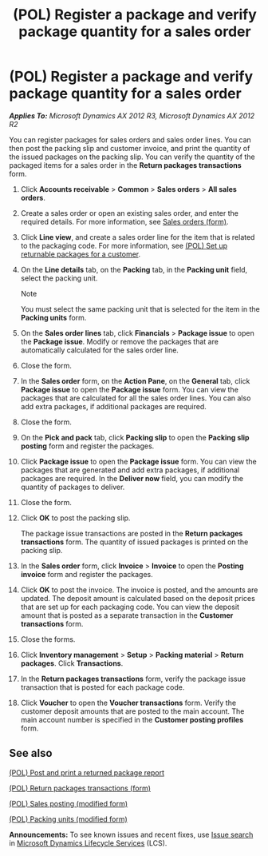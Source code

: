 ﻿---
title: (POL) Register a package and verify package quantity for a sales order
TOCTitle: (POL) Register a package and verify package quantity for a sales order
ms:assetid: a3394526-79c3-4788-9ad6-f7623b52dfcd
ms:mtpsurl: https://technet.microsoft.com/en-us/library/JJ923255(v=AX.60)
ms:contentKeyID: 52075337
ms.date: 04/18/2014
mtps_version: v=AX.60
f1_keywords:
- package
- register
- Poland
---

# (POL) Register a package and verify package quantity for a sales order 


_**Applies To:** Microsoft Dynamics AX 2012 R3, Microsoft Dynamics AX 2012 R2_

You can register packages for sales orders and sales order lines. You can then post the packing slip and customer invoice, and print the quantity of the issued packages on the packing slip. You can verify the quantity of the packaged items for a sales order in the **Return packages transactions** form.

1.  Click **Accounts receivable** \> **Common** \> **Sales orders** \> **All sales orders**.

2.  Create a sales order or open an existing sales order, and enter the required details. For more information, see [Sales orders (form)](https://technet.microsoft.com/en-us/library/aa585863\(v=ax.60\)).

3.  Click **Line view**, and create a sales order line for the item that is related to the packaging code. For more information, see [(POL) Set up returnable packages for a customer](pol-set-up-returnable-packages-for-a-customer.md).

4.  On the **Line details** tab, on the **Packing** tab, in the **Packing unit** field, select the packing unit.
    

    > [!NOTE]
    > <P>You must select the same packing unit that is selected for the item in the <STRONG>Packing units</STRONG> form.</P>



5.  On the **Sales order lines** tab, click **Financials** \> **Package issue** to open the **Package issue**. Modify or remove the packages that are automatically calculated for the sales order line.

6.  Close the form.

7.  In the **Sales order** form, on the **Action Pane**, on the **General** tab, click **Package issue** to open the **Package issue** form. You can view the packages that are calculated for all the sales order lines. You can also add extra packages, if additional packages are required.

8.  Close the form.

9.  On the **Pick and pack** tab, click **Packing slip** to open the **Packing slip posting** form and register the packages.

10. Click **Package issue** to open the **Package issue** form. You can view the packages that are generated and add extra packages, if additional packages are required. In the **Deliver now** field, you can modify the quantity of packages to deliver.

11. Close the form.

12. Click **OK** to post the packing slip.
    
    The package issue transactions are posted in the **Return packages transactions** form. The quantity of issued packages is printed on the packing slip.

13. In the **Sales order** form, click **Invoice** \> **Invoice** to open the **Posting invoice** form and register the packages.

14. Click **OK** to post the invoice. The invoice is posted, and the amounts are updated. The deposit amount is calculated based on the deposit prices that are set up for each packaging code. You can view the deposit amount that is posted as a separate transaction in the **Customer transactions** form.

15. Close the forms.

16. Click **Inventory management** \> **Setup** \> **Packing material** \> **Return packages**. Click **Transactions**.

17. In the **Return packages transactions** form, verify the package issue transaction that is posted for each package code.

18. Click **Voucher** to open the **Voucher transactions** form. Verify the customer deposit amounts that are posted to the main account. The main account number is specified in the **Customer posting profiles** form.

## See also

[(POL) Post and print a returned package report](pol-post-and-print-a-returned-package-report.md)

[(POL) Return packages transactions (form)](https://technet.microsoft.com/en-us/library/jj923259\(v=ax.60\))

[(POL) Sales posting (modified form)](https://technet.microsoft.com/en-us/library/jj923256\(v=ax.60\))

[(POL) Packing units (modified form)](https://technet.microsoft.com/en-us/library/jj681858\(v=ax.60\))

  
**Announcements:** To see known issues and recent fixes, use [Issue search](http://go.microsoft.com/fwlink/?linkid=389258) in [Microsoft Dynamics Lifecycle Services](http://go.microsoft.com/fwlink/?linkid=306505) (LCS).

